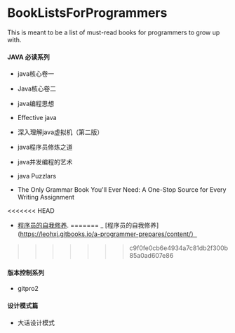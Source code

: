 # BookListsForProgrammers
This is meant to be a list of must-read books for programmers to grow up with.


#### JAVA 必读系列 

+ java核心卷一

+ Java核心卷二

+ java编程思想

+ Effective java 

+ 深入理解java虚拟机（第二版）

+ java程序员修炼之道

+ java并发编程的艺术

+ java Puzzlars

+ The Only Grammar Book You'll Ever Need: A One-Stop Source for Every Writing Assignment

<<<<<<< HEAD
+ [程序员的自我修养](https://leohxj.gitbooks.io/a-programmer-prepares/content/).
=======
_ [程序员的自我修养](https://leohxj.gitbooks.io/a-programmer-prepares/content/）
>>>>>>> c9f0fe0cb6e4934a7c81db2f300b85a0ad607e86


#### 版本控制系列

+ gitpro2

#### 设计模式篇

+ 大话设计模式







